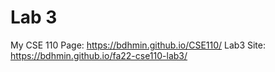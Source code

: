# Lab 3

My CSE 110 Page: https://bdhmin.github.io/CSE110/
Lab3 Site: https://bdhmin.github.io/fa22-cse110-lab3/
